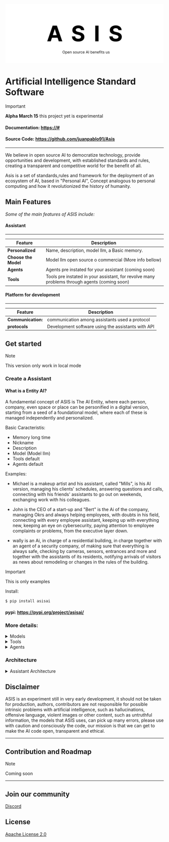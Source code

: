 ![LOGO](/source/logo.png)

# <span align="center"> Artificial Intelligence Standard Software </span>

> [!IMPORTANT]
> **Alpha March 15** this project yet is experimental

#### **Documentation**: <a href="https://asis/#" target="_blank">https://#</a>

#### **Source Code**: <a href="https://github.com/juanpablo91/Asis" target="_blank">https://github.com/juanpablo91/Asis</a>

---

We believe in open source AI to democratize technology, provide opportunities and development,
with established standards and rules, creating a transparent and competitive world for the benefit of all.

Asis is a set of standards,rules and framework for the deployment of an ecosystem of AI, based in "Personal AI", Concept analogous to personal computing and how it revolutionized the history of humanity.

## Main Features

<p>
    <em>Some of the main features of ASIS include:</em>
</p>

#### Assistant

---

| Feature              | Description                                                                                  |
| -------------------- | -------------------------------------------------------------------------------------------- |
| **Personalized**     | Name, description, model llm, a Basic memory.                                                |
| **Choose the Model** | Model llm open source o commercial (More info bellow)                                        |
| **Agents**           | Agents pre instated for your assistant (coming soon)                                         |
| **Tools**            | Tools pre instated in your assistant, for revolve many problems through agents (coming soon) |

#### Platform for development

---

| Feature            | Description                                        |
| ------------------ | -------------------------------------------------- |
| **Communication:** | communication among assistants used a protocol     |
| **protocols**      | Development software using the assistants with API |

## Get started

> [!Note]
> This version only work in local mode

### **Create a Assistant**

#### What is a Entity AI?

A fundamental concept of ASIS is The AI ​​​​Entity, where each person, company, even space or place can be personified in a digital version, starting from a seed of a foundational model, where each of these is managed independently and personalized.

Basic Caracteristis:

- Memory long time
- Nickname
- Description
- Model (Model llm)
- Tools default
- Agents default

Examples:

- Michael is a makeup artist and his assistant, called "Mills", is his AI version, managing his clients' schedules, answering questions and calls, connecting with his friends' assistants to go out on weekends, exchanging work with his colleagues.

- John is the CEO of a start-up and "Bert" is the Ai of the company, managing Okrs and always helping employees, with doubts in his field, connecting with every employee assistant, keeping up with everything new, keeping an eye on cybersecurity, paying attention to employee complaints or problems, from the executive layer down.

- wally is an Ai, in charge of a residential building, in charge together with an agent of a security company, of making sure that everything is always safe, checking by cameras, sensors, entrances and more and together with the assistants of its residents, notifying arrivals of visitors as news about remodeling or changes in the rules of the building.

> [!IMPORTANT]
> This is only examples

Install:

```shell
$ pip install asisai
```

#### **pypi**: <a href="https://pypi.org/project/asisai/" target="_blank">https://pypi.org/project/asisai/</a>

### More details:

<details>
<summary>Models</summary>

#### Open source Models

- gemma-7b
- Mixtral-8x7B-Instruct-v0.1
- falcon-7b

#### Commercials Models

- Open Ai GPT MODELS

</details>

<details>
<summary>Tools</summary>

These are tools by default:

- **Multimedia generator:** Agent specific for generating images and video, and modifying them.

- **chat:** chat with your asistant, .
  > More tools will be added in the future

</details>

<details>
<summary>Agents</summary>
An intelligent agent is an entity capable of perceiving its environment, processing such perceptions, and responding or acting in said environment in a rational manner to achieve objectives.

- **open Stream** open any program, navigate in the web, and create works flows.

- **Voice coder:** Personalize your assistant's voice, convert voices, and more.

> We are interested in applying code from <a href=https://github.com/Significant-Gravitas/AutoGPT target="_blank">AutoGPT</a>, which is an open-source project for creating agents.

</details>

### Architecture

<details>
<summary>Assistant Architecture</summary>

![Assistant Architecture](/source/Frame1.png)

#### Memory

The memory of assistants will be managed by different algorithms for long-term and short-term storage of basic information.

> Images, videos, and more complicated algorithms will be added in the future.

#### Super Agent

The super agent is the main agent. It receives all the information from its environment, handles decisions, and communicates with the main model to solve complex problems in an autonomous and self-improving way.

</details>

## Disclaimer

ASIS is an experiment still in very early development, it should not be taken for production, authors, contributors are not responsible for possible intrinsic problems with artificial intelligence, such as hallucinations, offensive language, violent images or other content, such as untruthful information, the models that ASIS uses, can pick up many errors, please use with caution and consciously the code, our mission is that we can get to make the AI code open, transparent and ethical.

---

## Contribution and Roadmap

> [!Note]
> Coming soon

---

## Join our community

[Discord](https://discord.com/channels/1215909939810144317/1215909991270060043)

## License

[Apache License 2.0](LICENSE)
